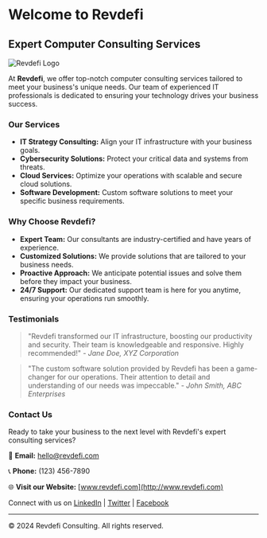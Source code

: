 # Welcome to Revdefi

## Expert Computer Consulting Services

![Revdefi Logo](path/to/logo.png)

At **Revdefi**, we offer top-notch computer consulting services tailored to meet your business's unique needs. Our team of experienced IT professionals is dedicated to ensuring your technology drives your business success.

### Our Services

- **IT Strategy Consulting:** Align your IT infrastructure with your business goals.
- **Cybersecurity Solutions:** Protect your critical data and systems from threats.
- **Cloud Services:** Optimize your operations with scalable and secure cloud solutions.
- **Software Development:** Custom software solutions to meet your specific business requirements.

### Why Choose Revdefi?

- **Expert Team:** Our consultants are industry-certified and have years of experience.
- **Customized Solutions:** We provide solutions that are tailored to your business needs.
- **Proactive Approach:** We anticipate potential issues and solve them before they impact your business.
- **24/7 Support:** Our dedicated support team is here for you anytime, ensuring your operations run smoothly.

### Testimonials

> "Revdefi transformed our IT infrastructure, boosting our productivity and security. Their team is knowledgeable and responsive. Highly recommended!" - *Jane Doe, XYZ Corporation*

> "The custom software solution provided by Revdefi has been a game-changer for our operations. Their attention to detail and understanding of our needs was impeccable." - *John Smith, ABC Enterprises*

### Contact Us

Ready to take your business to the next level with Revdefi's expert consulting services? 

📧 **Email:** [hello@revdefi.com](mailto:hello@revdefi.com)

📞 **Phone:** (123) 456-7890

🌐 **Visit our Website:** [www.revdefi.com](http://www.revdefi.com)

Connect with us on [LinkedIn](http://linkedin.com/company/revdefi) | [Twitter](http://twitter.com/revdefi) | [Facebook](http://facebook.com/revdefi)

---

© 2024 Revdefi Consulting. All rights reserved.

